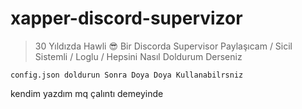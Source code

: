 # xapper-discord-supervizor

> 30 Yıldızda Hawli 😎 Bir Discorda Supervisor Paylaşıcam / Sicil Sistemli / Loglu / Hepsini Nasıl Doldurum Derseniz 

```config.json doldurun Sonra Doya Doya Kullanabilrsniz```

kendim yazdım mq çalıntı demeyinde
